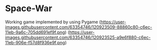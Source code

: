 
# Space-War
Working game implemented by using Pygame 
(https://user-images.githubusercontent.com/63354746/120923509-88860c80-c6ec-11eb-9a6c-705dd691ef9f.png)
(https://user-images.githubusercontent.com/63354746/120923525-a9e6f880-c6ec-11eb-906e-f57d8f936e9f.png)
